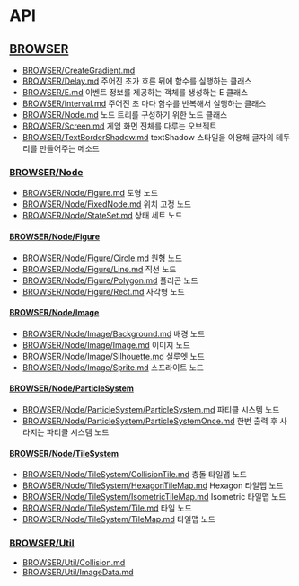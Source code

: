 # API

## [BROWSER](BROWSER/README.md)
* [BROWSER/CreateGradient.md](BROWSER/CreateGradient.md)
* [BROWSER/Delay.md](BROWSER/Delay.md) 주어진 초가 흐른 뒤에 함수를 실행하는 클래스
* [BROWSER/E.md](BROWSER/E.md) 이벤트 정보를 제공하는 객체를 생성하는 E 클래스
* [BROWSER/Interval.md](BROWSER/Interval.md) 주어진 초 마다 함수를 반복해서 실행하는 클래스
* [BROWSER/Node.md](BROWSER/Node.md) 노드 트리를 구성하기 위한 노드 클래스
* [BROWSER/Screen.md](BROWSER/Screen.md) 게임 화면 전체를 다루는 오브젝트
* [BROWSER/TextBorderShadow.md](BROWSER/TextBorderShadow.md) textShadow 스타일을 이용해 글자의 테두리를 만들어주는 메소드

### [BROWSER/Node](BROWSER/Node/README.md)
* [BROWSER/Node/Figure.md](BROWSER/Node/Figure.md) 도형 노드
* [BROWSER/Node/FixedNode.md](BROWSER/Node/FixedNode.md) 위치 고정 노드
* [BROWSER/Node/StateSet.md](BROWSER/Node/StateSet.md) 상태 세트 노드

#### [BROWSER/Node/Figure](BROWSER/Node/Figure/README.md)
* [BROWSER/Node/Figure/Circle.md](BROWSER/Node/Figure/Circle.md) 원형 노드
* [BROWSER/Node/Figure/Line.md](BROWSER/Node/Figure/Line.md) 직선 노드
* [BROWSER/Node/Figure/Polygon.md](BROWSER/Node/Figure/Polygon.md) 폴리곤 노드
* [BROWSER/Node/Figure/Rect.md](BROWSER/Node/Figure/Rect.md) 사각형 노드

#### [BROWSER/Node/Image](BROWSER/Node/Image/README.md)
* [BROWSER/Node/Image/Background.md](BROWSER/Node/Image/Background.md) 배경 노드
* [BROWSER/Node/Image/Image.md](BROWSER/Node/Image/Image.md) 이미지 노드
* [BROWSER/Node/Image/Silhouette.md](BROWSER/Node/Image/Silhouette.md) 실루엣 노드
* [BROWSER/Node/Image/Sprite.md](BROWSER/Node/Image/Sprite.md) 스프라이트 노드

#### [BROWSER/Node/ParticleSystem](BROWSER/Node/ParticleSystem/README.md)
* [BROWSER/Node/ParticleSystem/ParticleSystem.md](BROWSER/Node/ParticleSystem/ParticleSystem.md) 파티클 시스템 노드
* [BROWSER/Node/ParticleSystem/ParticleSystemOnce.md](BROWSER/Node/ParticleSystem/ParticleSystemOnce.md) 한번 출력 후 사라지는 파티클 시스템 노드

#### [BROWSER/Node/TileSystem](BROWSER/Node/TileSystem/README.md)
* [BROWSER/Node/TileSystem/CollisionTile.md](BROWSER/Node/TileSystem/CollisionTile.md) 충돌 타일맵 노드
* [BROWSER/Node/TileSystem/HexagonTileMap.md](BROWSER/Node/TileSystem/HexagonTileMap.md) Hexagon 타일맵 노드
* [BROWSER/Node/TileSystem/IsometricTileMap.md](BROWSER/Node/TileSystem/IsometricTileMap.md) Isometric 타일맵 노드
* [BROWSER/Node/TileSystem/Tile.md](BROWSER/Node/TileSystem/Tile.md) 타일 노드
* [BROWSER/Node/TileSystem/TileMap.md](BROWSER/Node/TileSystem/TileMap.md) 타일맵 노드

### [BROWSER/Util](BROWSER/Util/README.md)
* [BROWSER/Util/Collision.md](BROWSER/Util/Collision.md)
* [BROWSER/Util/ImageData.md](BROWSER/Util/ImageData.md)
